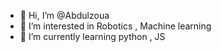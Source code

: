 - 👋 Hi, I’m @Abdulzoua
- 👀 I’m interested in Robotics , Machine learning 
- 🌱 I’m currently learning python , JS 


<!---
Abdulzoua/Abdulzoua is a ✨ special ✨ repository because its `README.md` (this file) appears on your GitHub profile.
You can click the Preview link to take a look at your changes.
--->
